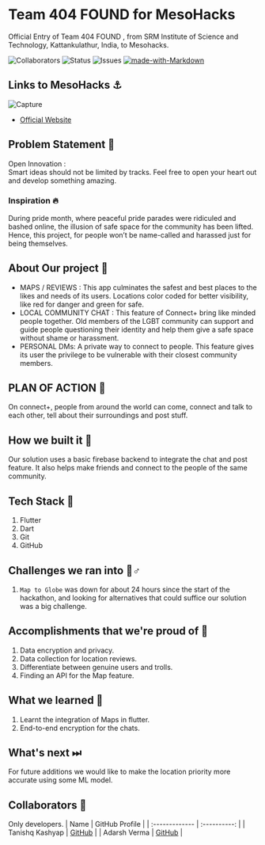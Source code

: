# Team 404 FOUND for MesoHacks 
 
Official Entry of Team 404 FOUND , from SRM Institute of Science and Technology, Kattankulathur, India, to Mesohacks. <br>
 
![Collaborators](https://img.shields.io/badge/collaborators-4-red)
![Status](https://img.shields.io/badge/status-done-green)
![Issues](https://img.shields.io/badge/issues-0-blue)
[![made-with-Markdown](https://img.shields.io/badge/Made%20with-Markdown-1f425f.svg)](http://commonmark.org)

 
## Links to MesoHacks ⚓
![Capture](https://www.mesohacks.co/android-chrome-512x512.png)
- [Official Website](https://www.mesohacks.co/)
 
 
## Problem Statement 🚧
Open Innovation : <br>
Smart ideas should not be limited by tracks. Feel free to open your heart out and develop something amazing.
 
 
### Inspiration 🔥
During pride month, where peaceful pride parades were ridiculed and bashed online, the illusion of safe space for the community has been lifted.
Hence, this project, for people won’t be name-called and harassed just for being themselves.

 
## About Our project 🔧
- MAPS / REVIEWS : This app culminates the safest and best places to the likes and needs of its users.
     Locations color coded for better visibility, like red for danger and green for safe.
- LOCAL COMMUNITY CHAT : This feature of Connect+ bring like minded people together. Old members of the LGBT community can support and guide people questioning their identity and help them give a safe space without shame or harassment.
- PERSONAL DMs: A private way to connect to people. This feature gives its user the privilege to be vulnerable with their closest community members.
 
 
## PLAN OF ACTION 🚨
On connect+, people from around the world can come, connect and talk to each other, tell about their surroundings and post stuff.
 
 
## How we built it 🔧
 
Our solution uses a basic firebase backend to integrate the chat and post feature. It also helps make friends and connect to the people of the same community.
 
## Tech Stack 🔨
1. Flutter
2. Dart
3. Git
4. GitHub
 
## Challenges we ran into 🏃♂️
 
1. `Map to Globe` was down for about 24 hours since the start of the hackathon, and looking for alternatives that could suffice our solution was a big challenge. 
 
## Accomplishments that we're proud of 🏅
1. Data encryption and privacy.
2. Data collection for location reviews.
3. Differentiate between genuine users and trolls.
4. Finding an API for the Map feature.

 
## What we learned 🧠
1. Learnt the integration of Maps in flutter.
2. End-to-end encryption for the chats.
 
## What's next ⏭
 For future additions we would like to make the location priority more accurate using some ML model.
 
## Collaborators 🤖
 
Only developers.
| Name      | GitHub Profile     |
| :------------- | :----------: |
|  Tanishq Kashyap   | [GitHub](https://www.github.com/Tanishq2505) |
|  Adarsh Verma   | [GitHub](https://github.com/adarshverma2002) |
 

